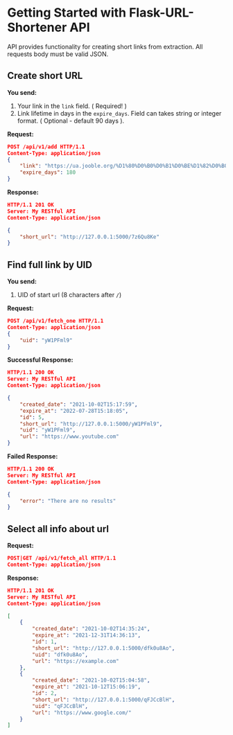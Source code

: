 # Getting Started with Flask-URL-Shortener API

API provides functionality for creating short links from extraction. All requests body must be valid JSON.


## Create short URL

**You send:**
1. Your link in the `link` field. ( Required! )
2. Link lifetime in days in the `expire_days`. Field can takes string or integer format. ( Optional - default 90 days ).

**Request:**
```json
POST /api/v1/add HTTP/1.1
Content-Type: application/json
{
    "link": "https://ua.jooble.org/%D1%80%D0%B0%D0%B1%D0%BE%D1%82%D0%B0-junior-python/%D0%9A%D0%B8%D0%B5%D0%B2",
    "expire_days": 180
}
```

**Response:**
```json
HTTP/1.1 201 OK
Server: My RESTful API
Content-Type: application/json

{
    "short_url": "http://127.0.0.1:5000/7z6Qu8Ke"
}
```

## Find full link by UID

**You send:**
1. UID of start url (8 characters after `/`)

**Request:**
```json
POST /api/v1/fetch_one HTTP/1.1
Content-Type: application/json
{
    "uid": "yW1PFml9"
}
```

**Successful Response:**
```json
HTTP/1.1 200 OK
Server: My RESTful API
Content-Type: application/json

{
    "created_date": "2021-10-02T15:17:59",
    "expire_at": "2022-07-28T15:18:05",
    "id": 5,
    "short_url": "http://127.0.0.1:5000/yW1PFml9",
    "uid": "yW1PFml9",
    "url": "https://www.youtube.com"
}
```

**Failed Response:**
```json
HTTP/1.1 200 OK
Server: My RESTful API
Content-Type: application/json

{
    "error": "There are no results"
}
``` 

## Select all info about url

**Request:**
```json
POST|GET /api/v1/fetch_all HTTP/1.1
Content-Type: application/json
```

**Response:**
```json
HTTP/1.1 201 OK
Server: My RESTful API
Content-Type: application/json

[
    {
        "created_date": "2021-10-02T14:35:24",
        "expire_at": "2021-12-31T14:36:13",
        "id": 1,
        "short_url": "http://127.0.0.1:5000/dfk0u8Ao",
        "uid": "dfk0u8Ao",
        "url": "https://example.com"
    },
    {
        "created_date": "2021-10-02T15:04:58",
        "expire_at": "2021-10-12T15:06:19",
        "id": 2,
        "short_url": "http://127.0.0.1:5000/qFJCcBlH",
        "uid": "qFJCcBlH",
        "url": "https://www.google.com/"
    }
]
```
